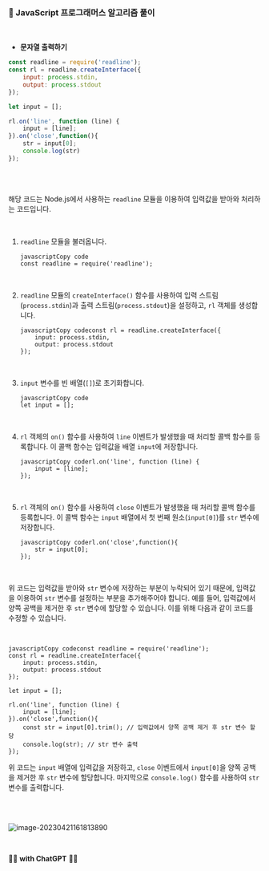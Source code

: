 ### 🧸 JavaScript 프로그래머스 알고리즘 풀이

<br>

- **문자열 출력하기**

```javascript
const readline = require('readline');
const rl = readline.createInterface({
    input: process.stdin,
    output: process.stdout
});

let input = [];

rl.on('line', function (line) {
    input = [line];
}).on('close',function(){
    str = input[0];
    console.log(str)
});
```

<br>

<br>

해당 코드는 Node.js에서 사용하는 `readline` 모듈을 이용하여 입력값을 받아와 처리하는 코드입니다.

<br>

1. `readline` 모듈을 불러옵니다.

   ```
   javascriptCopy code
   const readline = require('readline');
   ```

   <br>

2. `readline` 모듈의 `createInterface()` 함수를 사용하여 입력 스트림(`process.stdin`)과 출력 스트림(`process.stdout`)을 설정하고, `rl` 객체를 생성합니다.

   ```
   javascriptCopy codeconst rl = readline.createInterface({
       input: process.stdin,
       output: process.stdout
   });
   ```

   <br>

3. `input` 변수를 빈 배열(`[]`)로 초기화합니다.

   ```
   javascriptCopy code
   let input = [];
   ```

   <br>

4. `rl` 객체의 `on()` 함수를 사용하여 `line` 이벤트가 발생했을 때 처리할 콜백 함수를 등록합니다. 이 콜백 함수는 입력값을 배열 `input`에 저장합니다.

   ```
   javascriptCopy coderl.on('line', function (line) {
       input = [line];
   });
   ```

   <br>

5. `rl` 객체의 `on()` 함수를 사용하여 `close` 이벤트가 발생했을 때 처리할 콜백 함수를 등록합니다. 이 콜백 함수는 `input` 배열에서 첫 번째 원소(`input[0]`)를 `str` 변수에 저장합니다.

   ```
   javascriptCopy coderl.on('close',function(){
       str = input[0];
   });
   ```

   <br>

 위 코드는 입력값을 받아와 `str` 변수에 저장하는 부분이 누락되어 있기 때문에, 입력값을 이용하여 `str` 변수를 설정하는 부분을 추가해주어야 합니다. 예를 들어, 입력값에서 양쪽 공백을 제거한 후 `str` 변수에 할당할 수 있습니다. 이를 위해 다음과 같이 코드를 수정할 수 있습니다.

<br>

```
javascriptCopy codeconst readline = require('readline');
const rl = readline.createInterface({
    input: process.stdin,
    output: process.stdout
});

let input = [];

rl.on('line', function (line) {
    input = [line];
}).on('close',function(){
    const str = input[0].trim(); // 입력값에서 양쪽 공백 제거 후 str 변수 할당
    console.log(str); // str 변수 출력
});
```

 위 코드는 `input` 배열에 입력값을 저장하고, `close` 이벤트에서 `input[0]`을 양쪽 공백을 제거한 후 `str` 변수에 할당합니다. 마지막으로 `console.log()` 함수를 사용하여 `str` 변수를 출력합니다.

<br>

<br>

![image-20230421161813890](../../../AppData/Roaming/Typora/typora-user-images/image-20230421161813890.png)

<br>

👩‍💻 **with ChatGPT** 👩‍💻

<br>